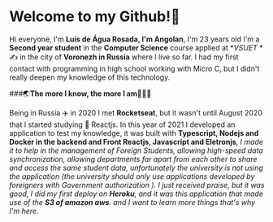 # Welcome to my Github!👋

Hi everyone, I'm **Luís de Água Rosada, I'm Angolan**, I'm 23 years old I'm a **Second year student** in the **Computer Science** course applied at **VSUET* * ✍️ in the city of **Voronezh in Russia** where I live so far. I had my first contact with programming in high school working with Micro C, but I didn't really deepen my knowledge of this technology.

###🌏**The more I know, the more I am**🧑🏿‍💻

 Being in Russia ✈️ in 2020 I met **Rocketseat**, but it wasn't until August 2020 that I started studying 🚀 Reactjs. In this year of 2021 I developed an application to test my knowledge, it was built with **Typescript, Nodejs and Docker in the backend and Front Reactjs, Javascript and Eletronjs**, *I made it to help in the management of Foreign Students, allowing high-speed data synchronization, allowing departments far apart from each other to share and access the same student data, unfortunately the university is not using the application (the university should only use applications developed by foreigners with Government authorization ). I just received praise, but it was good, I did my first deploy on **Heroku**, and it was this application that made use of the **S3 of amazon aws**. and I want to learn more things that's why I'm here.*
